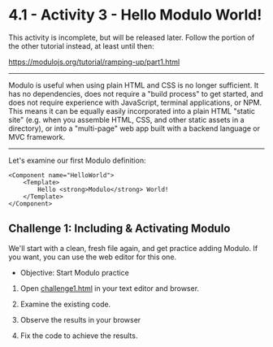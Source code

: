# 4.1 - Activity 3 - Hello Modulo World!


This activity is incomplete, but will be released later. Follow the portion of
the other tutorial instead, at least until then:

<https://modulojs.org/tutorial/ramping-up/part1.html>



----------------------




Modulo is useful when using plain HTML and CSS is no longer sufficient. It has
no dependencies, does not require a "build process" to get started, and does
not require experience with JavaScript, terminal applications, or NPM. This
means it can be equally easily incorporated into a plain HTML "static site"
(e.g. when you assemble HTML, CSS, and other static assets in a directory), or
into a "multi-page" web app built with a backend language or MVC framework.

------------

Let's examine our first Modulo definition:

```
<Component name="HelloWorld">
    <Template>
        Hello <strong>Modulo</strong> World!
    </Template>
</Component>
```


Challenge 1: Including & Activating Modulo
-----------------------------------------------------

We'll start with a clean, fresh file again, and get practice adding Modulo.  If
you want, you can use the web editor for this one.

* Objective: Start Modulo practice

1. Open [challenge1.html](./challenge1.html) in your text editor and browser.

2. Examine the existing code.

3. Observe the results in your browser

4. Fix the code to achieve the results.


<!--

-----------------





Challenge 2: Making Component
----------------------------------


* Objective:

1. Open [challenge2.html](./challenge2.html) in your text editor and browser.

2. Examine the existing code.

3. Observe the results in your browser

4. Fix the code to achieve the results.



-----------------


Challenge 3: Repeating
----------------------------------


* Objective:

1. Open [challenge3.html](./challenge3.html) in your text editor and browser.

2. Examine the existing code.

3. Observe the results in your browser

4. Fix the code to achieve the results.



----------------------------------






Challenge 4: Flexible Flex
----------------------------------

* Objective:

1. Open [challenge4.html](./challenge4.html) in your text editor and browser.

2. Examine the existing code.

3. Observe the results in your browser

4. Fix the code to achieve the results.
-->

